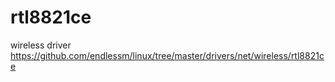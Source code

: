 # rtl8821ce
wireless driver  
https://github.com/endlessm/linux/tree/master/drivers/net/wireless/rtl8821ce  
